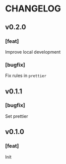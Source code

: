 # CHANGELOG

## v0.2.0

### [feat]
Improve local development

### [bugfix]
Fix rules in `prettier`

## v0.1.1

### [bugfix]
Set prettier

## v0.1.0

### [feat]
Init

